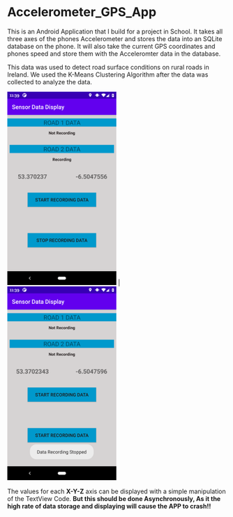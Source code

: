 # Accelerometer_GPS_App

This is an Android Application that I build for a project in School.
It takes all three axes of the phones Accelerometer and stores the data into an SQLite database on the phone.
It will also take the current GPS coordinates and phones speed and store them with the Acceleromter data in the database.

This data was used to detect road surface conditions on rural roads in Ireland. We used the K-Means Clustering Algorithm after the data was collected to analyze the data. 


<img src="https://github.com/The-Statistical-Peacock/Accelerometer_GPS_App/blob/main/Screenshot_20201010-113929.png" width="250"> | <img src="https://github.com/The-Statistical-Peacock/Accelerometer_GPS_App/blob/main/Screenshot_20201010-113936.png" width="250">


The values for each **X-Y-Z** axis can be displayed with a simple manipulation of the TextView Code. **But this should be done Asynchronously, As it the high rate of data storage and displaying will cause the APP to crash!!**
